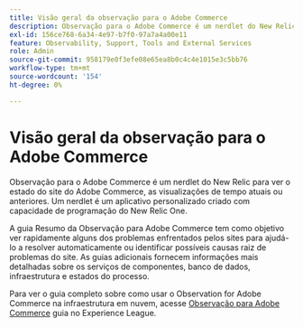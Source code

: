 ```yaml
---
title: Visão geral da observação para o Adobe Commerce
description: Observação para o Adobe Commerce é um nerdlet do New Relic para ver o estado do site do Adobe Commerce, as visualizações de tempo atuais ou anteriores. Um nerdlet é um aplicativo personalizado criado com capacidade de programação do New Relic One.
exl-id: 156ce768-6a34-4e97-b7f0-97a7a4a00e11
feature: Observability, Support, Tools and External Services
role: Admin
source-git-commit: 958179e0f3efe08e65ea8b0c4c4e1015e3c5bb76
workflow-type: tm+mt
source-wordcount: '154'
ht-degree: 0%

---
```


# Visão geral da observação para o Adobe Commerce

Observação para o Adobe Commerce é um nerdlet do New Relic para ver o estado do site do Adobe Commerce, as visualizações de tempo atuais ou anteriores. Um nerdlet é um aplicativo personalizado criado com capacidade de programação do New Relic One.

A guia Resumo da Observação para Adobe Commerce tem como objetivo ver rapidamente alguns dos problemas enfrentados pelos sites para ajudá-lo a resolver automaticamente ou identificar possíveis causas raiz de problemas do site. As guias adicionais fornecem informações mais detalhadas sobre os serviços de componentes, banco de dados, infraestrutura e estados do processo.

Para ver o guia completo sobre como usar o Observation for Adobe Commerce na infraestrutura em nuvem, acesse [Observação para Adobe Commerce](https://experienceleague.adobe.com/docs/commerce-operations/tools/observation-for-adobe-commerce/intro.html) guia no Experience League.
